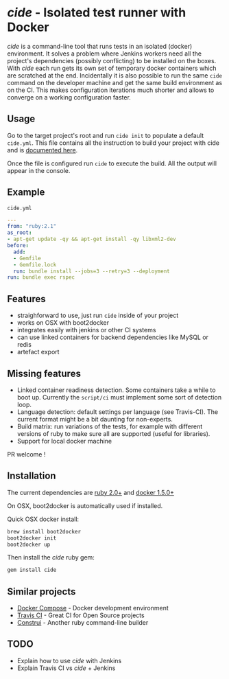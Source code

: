 *cide* - Isolated test runner with Docker
=========================================

*cide* is a command-line tool that runs tests in an isolated (docker)
environment. It solves a problem where Jenkins workers need all the project's
dependencies (possibly conflicting) to be installed on the boxes. With *cide*
each run gets its own set of temporary docker containers which are scratched
at the end. Incidentally it is also possible to run the same `cide` command on
the developer machine and get the same build environment as on the CI. This
makes configuration iterations much shorter and allows to converge on a
working configuration faster.

Usage
-----

Go to the target project's root and run `cide init` to populate a default
`cide.yml`. This file contains all the instruction to build your project with
cide and is [documented here](docs/cide.yml.md).

Once the file is configured run `cide` to execute the build. All the output
will appear in the console.

Example
-------

`cide.yml`
```yaml
---
from: "ruby:2.1"
as_root:
- apt-get update -qy && apt-get install -qy libxml2-dev
before:
  add:
  - Gemfile
  - Gemfile.lock
  run: bundle install --jobs=3 --retry=3 --deployment
run: bundle exec rspec
```

Features
--------

* straighforward to use, just run `cide` inside of your project
* works on OSX with boot2docker
* integrates easily with jenkins or other CI systems
* can use linked containers for backend dependencies like MySQL or redis
* artefact export

Missing features
----------------

* Linked container readiness detection. Some containers take a while to boot
  up. Currently the `script/ci` must implement some sort of detection loop.
* Language detection: default settings per language (see Travis-CI). The
  current format might be a bit daunting for non-experts.
* Build matrix: run variations of the tests, for example with different
  versions of ruby to make sure all are supported (useful for libraries).
* Support for local docker machine

PR welcome !

Installation
------------

The current dependencies are [ruby
2.0+](https://www.ruby-lang.org/en/documentation/installation/) and [docker
1.5.0+](https://docs.docker.com/installation/#installation)

On OSX, boot2docker is automatically used if installed.

Quick OSX docker install:
```sh
brew install boot2docker
boot2docker init
boot2docker up
```

Then install the *cide* ruby gem:
```sh
gem install cide
```

Similar projects
----------------

* [Docker Compose](https://docs.docker.com/compose/) - Docker development environment
* [Travis CI](https://travis-ci.org/) - Great CI for Open Source projects
* [Construi](https://github.com/lstephen/construi) - Another ruby command-line builder

TODO
----

* Explain how to use *cide* with Jenkins
* Explain Travis CI vs *cide* + Jenkins

